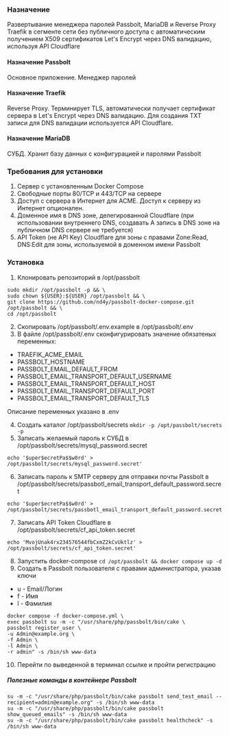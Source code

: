 ### Назначение
Развертывание менеджера паролей Passbolt, MariaDB и Reverse Proxy Traefik в сегменте сети без публичного доступа с автоматическим получением X509 сертификатов Let's Encrypt через DNS валидацию, используя API Cloudflare

#### Назначение Passbolt
Основное приложение. Менеджер паролей

#### Назначение Traefik
Reverse Proxy. Терминирует TLS, автоматически получает сертификат сервера в Let's Encrypt через DNS валидацию. Для создания TXT записи для DNS валидации используется API Cloudflare.

#### Назначение MariaDB
СУБД. Хранит базу данных с конфигурацией и паролями Passbolt

### Требования для установки
1. Сервер с установленным Docker Compose 
2. Свободные порты 80/TCP и 443/TCP на сервере
3. Доступ с сервера в Интернет для ACME. Доступ к серверу из Интернет опционален.
4. Доменное имя в DNS зоне, делегированной Cloudflare (при использовании внутреннего DNS, создавать A запись в DNS зоне на публичном DNS сервере не требуется)
5. API Token (не API Key) Cloudflare для зоны с правами Zone:Read, DNS:Edit для зоны, используемой в доменном имени Passbolt
### Установка
1. Клонировать репозиторий в /opt/passbolt 

```
sudo mkdir /opt/passbolt -p && \
sudo chown ${USER}:${USER} /opt/passbolt && \
git clone https://github.com/nd4y/passbolt-docker-compose.git /opt/passbolt && \
cd /opt/passbolt
```
2. Скопировать /opt/passbolt/.env.example в /opt/passbolt/.env
3. В файле /opt/passbolt/.env сконфигурировать значение обязатеных переменных:
- TRAEFIK_ACME_EMAIL
- PASSBOLT_HOSTNAME
- PASSBOLT_EMAIL_DEFAULT_FROM
- PASSBOLT_EMAIL_TRANSPORT_DEFAULT_USERNAME
- PASSBOLT_EMAIL_TRANSPORT_DEFAULT_HOST
- PASSBOLT_EMAIL_TRANSPORT_DEFAULT_PORT
- PASSBOLT_EMAIL_TRANSPORT_DEFAULT_TLS

Описание переменных указано в .env

4. Создать каталог /opt/passbolt/secrets `mkdir -p /opt/passbolt/secrets -p`
5. Записать желаемый пароль к СУБД в /opt/passbolt/secrets/mysql_password.secret
```
echo '$uper$ecretPa$$w0rd' > /opt/passbolt/secrets/mysql_password.secret'
```
6. Записать пароль к SMTP серверу для отправки почты Passbolt в /opt/passbolt/secrets/passbotl_email_transport_default_password.secret
```
echo '$uper$ecretPa$$w0rd' > /opt/passbolt/secrets/passbotl_email_transport_default_password.secret'
```
7. Записать API Token Cloudflare в /opt/passbolt/secrets/cf_api_token.secret
```
echo 'MvojUnak4rx234576544fbCxmZ2kCvUktlz' > /opt/passbolt/secrets/cf_api_token.secret'
```
8. Запустить docker-compose `cd /opt/passbolt && docker compose up -d`
9. Создать в Passbolt пользователя с правами администратора, указав ключи
- u - Email/Логин
- f - Имя
- l - Фамилия
```
docker compose -f docker-compose.yml \
exec passbolt su -m -c "/usr/share/php/passbolt/bin/cake \
passbolt register_user \
-u Admin@example.org \
-f Admin \
-l Admin \
-r admin" -s /bin/sh www-data
```
10. Перейти по выведенной в терминал ссылке и пройти регистрацию


##### Полезные команды в контейнере Passbolt
```
su -m -c "/usr/share/php/passbolt/bin/cake passbolt send_test_email --recipient=admin@example.org" -s /bin/sh www-data
su -m -c "/usr/share/php/passbolt/bin/cake passbolt show_queued_emails" -s /bin/sh www-data
su -m -c "/usr/share/php/passbolt/bin/cake passbolt healthcheck" -s /bin/sh www-data
```